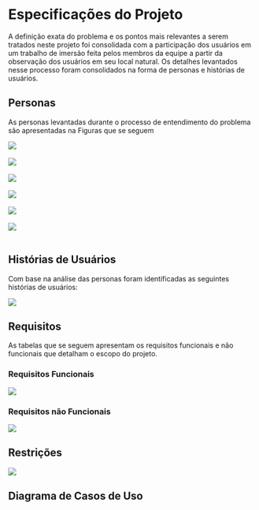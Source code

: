 # Especificações do Projeto

A definição exata do problema e os pontos mais relevantes a serem tratados neste projeto foi consolidada com a participação dos usuários em um trabalho de imersão feita pelos membros da equipe a partir da observação dos usuários em seu local natural. Os detalhes levantados nesse processo foram consolidados na forma de personas e histórias de usuários. 

## Personas


As personas levantadas durante o processo de entendimento do problema são apresentadas na Figuras que se seguem 


<img src="img/persona_Marina.png"><br><br>
<img src="img/Persona_Ana.png"><br><br>
<img src="img/Persona_Carlos_Daniel.png"><br><br>
<img src="img/Persona_Giovana.png"><br> <br>
<img src="img/Persona_Luis_Felipe.png"><br><br>
<img src="img/persona_Samirasantos.png"><br><br> 

## Histórias de Usuários

Com base na análise das personas foram identificadas as seguintes histórias de usuários:

<img src="img/historias_usuários.png"><br>



## Requisitos

As tabelas que se seguem apresentam os requisitos funcionais e não funcionais que detalham o escopo do projeto.

### Requisitos Funcionais

<img src="img/requisitos_funcionais.png"><br>




### Requisitos não Funcionais


<img src="img/requisitos_nao_funcionais.png"><br>



## Restrições

<img src="img/restriscoes.png"><br>



## Diagrama de Casos de Uso

